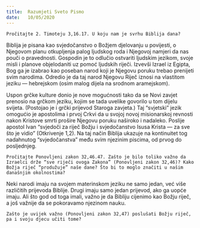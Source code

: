 ```yaml
---
title:  Razumjeti Sveto Pismo
date:   10/05/2020
---
```


`Pročitajte 2. Timoteju 3,16.17. U koju nam je svrhu Biblija dana?`

Biblija je pisana kao svjedočanstvo o Božjem djelovanju u povijesti, o Njegovom planu otkupljenja palog ljudskog roda i Njegovoj namjeri da nas pouči o pravednosti. Gospodin je to odlučio ostvariti ljudskim jezikom, svoje misli i planove objelodaniti uz pomoć ljudskih riječi. Izvevši Izrael iz Egipta, Bog ga je izabrao kao poseban narod koji je Njegovu poruku trebao prenijeti svim narodima. Odredio je da taj narod Njegovu Riječ iznosi na vlastitom jeziku — hebrejskom (osim malog dijela na srodnom aramejskom).

Uspon grčke kulture donio je nove mogućnosti tako da se Novi zavjet prenosio na grčkom jeziku, kojim se tada uvelike govorilo u tom dijelu svijeta. (Postojao je i grčki prijevod Staroga zavjeta.) Taj “svjetski” jezik omogućio je apostolima i prvoj Crkvi da u svojoj novoj misionarskoj revnosti nakon Kristove smrti prošire Njegovu poruku naširoko i nadaleko. Poslije apostol Ivan “svjedoči za riječ Božju i svjedočanstvo Isusa Krista — za sve što je vidio” (Otkrivenje 1,2). Na taj način Biblija ukazuje na kontinuitet tog nadahnutog “svjedočanstva” među svim njezinim piscima, od prvog do posljednjeg.

`Pročitajte Ponovljeni zakon 32,46.47. Zašto je bilo toliko važno da Izraelci drže “sve riječi ovoga Zakona” (Ponovljeni zakon 32,46)? Kako Božja riječ “produžuje” naše dane? Što bi to moglo značiti u našim današnjim okolnostima?`

Neki narodi imaju na svojem materinskom jeziku ne samo jedan, već više različitih prijevoda Biblije. Drugi imaju samo jedan prijevod, ako ga uopće imaju. Ali što god od toga imali, važno je da Bibliju cijenimo kao Božju riječ, a još važnije da se pokoravamo njezinom nauku.

`Zašto je uvijek važno (Ponovljeni zakon 32,47) poslušati Božju riječ, pa i svoju djecu učiti tome?`
